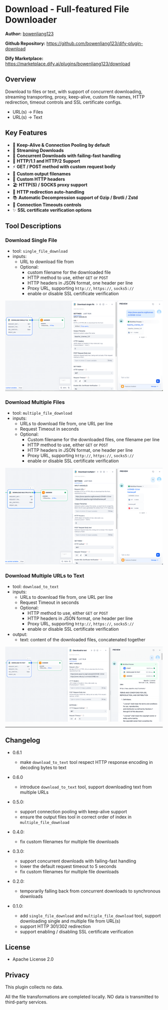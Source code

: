 # Download - Full-featured File Downloader

**Author:** [bowenliang123](https://github.com/bowenliang123)

**Github Repository:** https://github.com/bowenliang123/dify-plugin-download

**Dify Marketplace:** https://marketplace.dify.ai/plugins/bowenliang123/download

## Overview

Download to files or text, with support of concurrent downloading, streaming transporting, proxy, keep-alive, custom file names, HTTP redirection, timeout controls and SSL certificate configs.

- URL(s) -> Files
- URL(s) -> Text

## Key Features

- 🔁 **Keep-Alive & Connection Pooling by default**
- 🌊 **Streaming Downloads**
- 💫 **Concurrent Downloads with failing-fast handling**
- 🚀 **HTTP/1.1 and HTTP/2 Support**
- ⚡ **GET / POST method with custom request body**
- 🎨 **Custom output filenames**
- 🌼 **Custom HTTP headers**
- 🏖️ **HTTP(S) / SOCKS proxy support**
- 🧭 **HTTP redirection auto-handling**
- 📚 **Automatic Decompression support of Gzip / Brotli / Zstd**
- 🌟 **Connection Timeouts controls**
- ✨ **SSL certificate verification options**

## Tool Descriptions

### Download Single File

- tool: `single_file_download`
- inputs:
    - URL to download file from
    - Optional:
        - custom filename for the downloaded file
        - HTTP method to use, either `GET` or `POST`
        - HTTP headers in JSON format, one header per line
        - Proxy URL, supporting `http://`, `https://`, `socks5://`
        - enable or disable SSL certificate verification

![single_file_download_1.png](_assets/single_file_download_1.png)

### Download Multiple Files

- tool: `multiple_file_download`
- inputs:
    - URLs to download file from, one URL per line
    - Request Timeout in seconds
    - Optional:
        - Custom filename for the downloaded files, one filename per line
        - HTTP method to use, either `GET` or `POST`
        - HTTP headers in JSON format, one header per line
        - Proxy URL, supporting `http://`, `https://`, `socks5://`
        - enable or disable SSL certificate verification

![multiple_file_download_1.png](_assets/multiple_file_download_1.png)

### Download Multiple URLs to Text

- tool: `download_to_text`
- inputs:
    - URLs to download file from, one URL per line
    - Request Timeout in seconds
    - Optional:
        - HTTP method to use, either `GET` or `POST`
        - HTTP headers in JSON format, one header per line
        - Proxy URL, supporting `http://`, `https://`, `socks5://`
        - enable or disable SSL certificate verification
- output:
    - text: content of the downloaded files, concatenated together

![download_to_text_1.png](_assets/download_to_text_1.png)

---

## Changelog

- 0.6.1
    - make `download_to_text` tool respect HTTP response encoding in decoding bytes to text    

- 0.6.0
    - introduce `download_to_text` tool, support downloading text from multiple URLs

- 0.5.0:
    - support connection pooling with keep-alive support
    - ensure the output files tool in correct order of index in `multiple_file_download`

- 0.4.0:
    - fix custom filenames for multiple file downloads

- 0.3.0:
    - support concurrent downloads with failing-fast handling
    - lower the default request timeout to 5 seconds
    - fix custom filenames for multiple file downloads

- 0.2.0:
    - temporarily falling back from concurrent downloads to synchronous downloads

- 0.1.0:
    - add `single_file_download` and `multiple_file_download` tool, support downloading single and multiple file from
      URL(s)
    - support HTTP 301/302 redirection
    - support enabling / disabling SSL certificate verification

## License

- Apache License 2.0

## Privacy

This plugin collects no data.

All the file transformations are completed locally. NO data is transmitted to third-party services.

